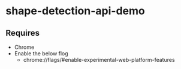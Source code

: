 # shape-detection-api-demo

## Requires
- Chrome
- Enable the below flog
  - chrome://flags/#enable-experimental-web-platform-features